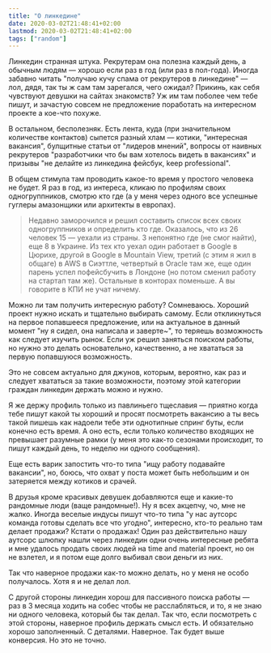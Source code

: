 ```yaml
---
title: "О линкедине"
date: 2020-03-02T21:48:41+02:00
lastmod: 2020-03-02T21:48:41+02:00
tags: ["random"]
---
```


Линкедин странная штука. Рекрутерам она полезна каждый день, а обычным людям — хорошо если раз в год (или раз в пол-года). Иногда забавно читать "получаю кучу спама от рекрутеров в линкедине" — лол, дядя, так ты ж сам там зарегался, чего ожидал? Прикинь, как себя чувствуют девушки на сайтах знакомств?  Уж им там поболее чем тебе пишут, и зачастую совсем не предложение поработать на интересном проекте а кое-что похуже.

В остальном, бесполезняк. Есть лента, куда (при значительном количестве контактов) сыпется разный хлам — котики, "интересная вакансия", булщитные статьи от "лидеров мнений", вопросы от наивных рекрутеров "разработчики что бы вам хотелось видеть в вакансиях" и призывы "не делайте из линкедина фейсбук, keep professional".

В общем стимула там проводить какое-то время у простого человека не будет. Я раз в год, из интереса, кликаю по профилям своих одногруппников, смотрю кто где (а у меня через одного все успешные гуглеры амазонщики или архитекты в европах).

>Недавно заморочился и решил составить список всех своих одногруппников и определить кто где. Оказалось, что из 26 человек 15 — уехали из страны. 3 непонятно где (не смог найти), еще 8 в Украине. Из тех кто уехал один работает в Google в Цюрихе, другой в Google в Mountain View, третий (с этим я жил в общаге) в AWS в Сиэттле, четвертый в Oracle там же, еще один парень успел пофейсбучить в Лондоне (но потом сменил работу на стартап там же). Остальные в конторах поменьше. А вы говорите в КПИ не учат ничему.

Можно ли там получить интересную работу? Сомневаюсь. Хороший проект нужно искать и тщательно выбирать самому. Если откликнуться на первое попавшееся предложение, или на актуальное в данный момент "ну я сидел, она написала и заверте~", то теряешь возможность как следует изучить рынок. Если уж решил заняться поиском работы, но нужно это делать основательно, качественно, а не хвататься за первую попавшуюся возможность.

Это не совсем актуально для джунов, которым, вероятно, как раз и следует хвататься за такие возможности, поэтому этой категории граждан линкедин держать можно и нужно.

Я же держу профиль только из павлиньего тщеславия — приятно когда тебе пишут какой ты хороший и просят посмотреть вакансию а ты весь такой пишешь как надоели тебе эти однотипные спринг буты, если конечно есть время. А оно есть, если только количество входящих не превышает разумные рамки (у меня это как-то сезонами происходит, то пишут каждый день, то неделю ни одного сообщения).

Еще есть варик запостить что-то типа "ищу работу подавайте вакансии", но, боюсь, что охват у поста может быть небольшим и он затеряется между котиков и срачей. 

В друзья кроме красивых девушек добавляются еще и какие-то рандомные люди (ваще рандомные!). Ну я всех акцепчу, чо, мне не жалко. Иногда веселые индусы пишут что-то типа "у нас аутсорс команда готовы сделать все что угодно", интересно, кто-то реально там делает продажи? Кстати о продажах! Один раз действительно нашу аутсорс шлюпку нашли через линкедин одни очень интересные ребята и мне удалось продать своих людей на time and material проект, но он не взлетел, и я потом еще долго выбивал свои деньги из них.

Так что наверное продажи как-то можно делать, но у меня не особо получалось. Хотя я и не делал лол.

С другой стороны линкедин хорош для пассивного поиска работы — раз в 3 месяца ходить на собес чтобы не расслабляться, и то, я не знаю ни одного человека, который бы так делал. Так что, если посмотреть с этой стороны, наверное профиль держать смысл есть. И обязательно хорошо заполненный. С деталями. Наверное. Так будет выше конверсия. Но это не точно.

